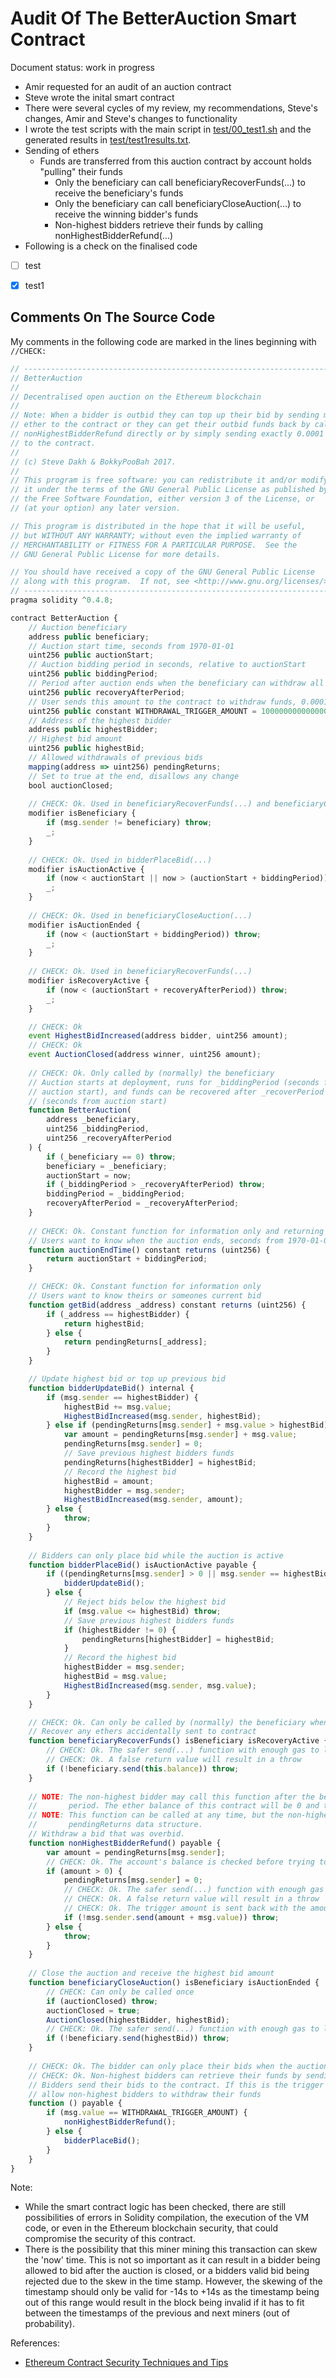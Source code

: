 # Audit Of The BetterAuction Smart Contract

Document status: work in progress

* Amir requested for an audit of an auction contract 
* Steve wrote the inital smart contract
* There were several cycles of my review, my recommendations, Steve's changes, Amir and Steve's changes to functionality
* I wrote the test scripts with the main script in [test/00_test1.sh](test/00_test1.sh) and the generated results in [test/test1results.txt](test/test1results.txt).
* Sending of ethers
  * Funds are transferred from this auction contract by account holds "pulling" their funds
    * Only the beneficiary can call beneficiaryRecoverFunds(...) to receive the beneficiary's funds
    * Only the beneficiary can call beneficiaryCloseAuction(...) to receive the winning bidder's funds
    * Non-highest bidders retrieve their funds by calling nonHighestBidderRefund(...)
* Following is a check on the finalised code
* [ ] test
* [x] test1


## Comments On The Source Code

My comments in the following code are marked in the lines beginning with `//CHECK: `

```javascript
// ------------------------------------------------------------------------
// BetterAuction
//
// Decentralised open auction on the Ethereum blockchain
//
// Note: When a bidder is outbid they can top up their bid by sending more
// ether to the contract or they can get their outbid funds back by calling 
// nonHighestBidderRefund directly or by simply sending exactly 0.0001 ETH  
// to the contract.
//
// (c) Steve Dakh & BokkyPooBah 2017.
//
// This program is free software: you can redistribute it and/or modify
// it under the terms of the GNU General Public License as published by
// the Free Software Foundation, either version 3 of the License, or
// (at your option) any later version.

// This program is distributed in the hope that it will be useful,
// but WITHOUT ANY WARRANTY; without even the implied warranty of
// MERCHANTABILITY or FITNESS FOR A PARTICULAR PURPOSE.  See the
// GNU General Public License for more details.

// You should have received a copy of the GNU General Public License
// along with this program.  If not, see <http://www.gnu.org/licenses/>.
// ------------------------------------------------------------------------
pragma solidity ^0.4.8;

contract BetterAuction {
    // Auction beneficiary
    address public beneficiary;
    // Auction start time, seconds from 1970-01-01
    uint256 public auctionStart;
    // Auction bidding period in seconds, relative to auctionStart
    uint256 public biddingPeriod;
    // Period after auction ends when the beneficiary can withdraw all funds, relative to auctionStart
    uint256 public recoveryAfterPeriod;
    // User sends this amount to the contract to withdraw funds, 0.0001 ETH
    uint256 public constant WITHDRAWAL_TRIGGER_AMOUNT = 100000000000000;
    // Address of the highest bidder
    address public highestBidder;
    // Highest bid amount
    uint256 public highestBid;
    // Allowed withdrawals of previous bids
    mapping(address => uint256) pendingReturns;
    // Set to true at the end, disallows any change
    bool auctionClosed;
 
    // CHECK: Ok. Used in beneficiaryRecoverFunds(...) and beneficiaryCloseAuction(...)
    modifier isBeneficiary {
        if (msg.sender != beneficiary) throw;
        _;
    }
 
    // CHECK: Ok. Used in bidderPlaceBid(...)
    modifier isAuctionActive {
        if (now < auctionStart || now > (auctionStart + biddingPeriod)) throw;
        _;
    }
 
    // CHECK: Ok. Used in beneficiaryCloseAuction(...)
    modifier isAuctionEnded {
        if (now < (auctionStart + biddingPeriod)) throw;
        _;
    }
 
    // CHECK: Ok. Used in beneficiaryRecoverFunds(...)
    modifier isRecoveryActive {
        if (now < (auctionStart + recoveryAfterPeriod)) throw;
        _;
    }

    // CHECK: Ok
    event HighestBidIncreased(address bidder, uint256 amount);
    // CHECK: Ok
    event AuctionClosed(address winner, uint256 amount);
    
    // CHECK: Ok. Only called by (normally) the beneficiary
    // Auction starts at deployment, runs for _biddingPeriod (seconds from 
    // auction start), and funds can be recovered after _recoverPeriod 
    // (seconds from auction start)
    function BetterAuction(
        address _beneficiary,
        uint256 _biddingPeriod,
        uint256 _recoveryAfterPeriod
    ) {
        if (_beneficiary == 0) throw;
        beneficiary = _beneficiary;
        auctionStart = now;
        if (_biddingPeriod > _recoveryAfterPeriod) throw;
        biddingPeriod = _biddingPeriod;
        recoveryAfterPeriod = _recoveryAfterPeriod;
    }
 
    // CHECK: Ok. Constant function for information only and returning variables set by (normally) the beneficiary
    // Users want to know when the auction ends, seconds from 1970-01-01
    function auctionEndTime() constant returns (uint256) {
        return auctionStart + biddingPeriod;
    }

    // CHECK: Ok. Constant function for information only
    // Users want to know theirs or someones current bid
    function getBid(address _address) constant returns (uint256) {
        if (_address == highestBidder) {
            return highestBid;
        } else {
            return pendingReturns[_address];
        }
    }

    // Update highest bid or top up previous bid
    function bidderUpdateBid() internal {
        if (msg.sender == highestBidder) {
            highestBid += msg.value;
            HighestBidIncreased(msg.sender, highestBid);
        } else if (pendingReturns[msg.sender] + msg.value > highestBid) {
            var amount = pendingReturns[msg.sender] + msg.value;
            pendingReturns[msg.sender] = 0;
            // Save previous highest bidders funds
            pendingReturns[highestBidder] = highestBid;
            // Record the highest bid
            highestBid = amount;
            highestBidder = msg.sender;
            HighestBidIncreased(msg.sender, amount);
        } else {
            throw;
        }
    }
 
    // Bidders can only place bid while the auction is active 
    function bidderPlaceBid() isAuctionActive payable {
        if ((pendingReturns[msg.sender] > 0 || msg.sender == highestBidder) && msg.value > 0) {
            bidderUpdateBid();
        } else {
            // Reject bids below the highest bid
            if (msg.value <= highestBid) throw;
            // Save previous highest bidders funds
            if (highestBidder != 0) {
                pendingReturns[highestBidder] = highestBid;
            }
            // Record the highest bid
            highestBidder = msg.sender;
            highestBid = msg.value;
            HighestBidIncreased(msg.sender, msg.value);
        }
    }

    // CHECK: Ok. Can only be called by (normally) the beneficiary when recovery is active
    // Recover any ethers accidentally sent to contract
    function beneficiaryRecoverFunds() isBeneficiary isRecoveryActive {
        // CHECK: Ok. The safer send(...) function with enough gas to log an event is used instead of call.value()() 
        // CHECK: Ok. A false return value will result in a throw
        if (!beneficiary.send(this.balance)) throw;
    }
 
    // NOTE: The non-highest bidder may call this function after the beneficiary has recovered the funds in the recovery
    //       period. The ether balance of this contract will be 0 and the send(...) will fail.
    // NOTE: This function can be called at any time, but the non-highest bidder needs to already be stored in the 
    //       pendingReturns data structure.
    // Withdraw a bid that was overbid.
    function nonHighestBidderRefund() payable {
        var amount = pendingReturns[msg.sender];
        // CHECK: Ok. The account's balance is checked before trying to send back the refund
        if (amount > 0) {
            pendingReturns[msg.sender] = 0;
            // CHECK: Ok. The safer send(...) function with enough gas to log an event is used instead of call.value()()
            // CHECK: Ok. A false return value will result in a throw
            // CHECK: Ok. The trigger amount is sent back with the amounts contributed
            if (!msg.sender.send(amount + msg.value)) throw;
        } else {
            throw;
        }
    }
 
    // Close the auction and receive the highest bid amount
    function beneficiaryCloseAuction() isBeneficiary isAuctionEnded {
        // CHECK: Can only be called once
        if (auctionClosed) throw;
        auctionClosed = true;
        AuctionClosed(highestBidder, highestBid);
        // CHECK: Ok. The safer send(...) function with enough gas to log an event is used instead of call.value()()
        if (!beneficiary.send(highestBid)) throw;
    }
 
    // CHECK: Ok. The bidder can only place their bids when the auction is active.
    // CHECK: Ok. Non-highest bidders can retrieve their funds by sending the trigger amount
    // Bidders send their bids to the contract. If this is the trigger amount
    // allow non-highest bidders to withdraw their funds
    function () payable {
        if (msg.value == WITHDRAWAL_TRIGGER_AMOUNT) {
            nonHighestBidderRefund();
        } else {
            bidderPlaceBid();
        }
    }
}
```

Note:

* While the smart contract logic has been checked, there are still possibilities of errors in Solidity compilation, the execution of the VM code, or even in the Ethereum blockchain security, that could compromise the security of this contract.
* There is the possibility that this miner mining this transaction can skew the 'now' time. This is not so important as it can result in a bidder being allowed to bid after the auction is closed, or a bidders valid bid being rejected due to the skew in the time stamp. However, the skewing of the timestamp should only be valid for -14s to +14s as the timestamp being out of this range would result in the block being invalid if it has to fit between the timestamps of the previous and next miners (out of probability).

References:

* [Ethereum Contract Security Techniques and Tips](https://github.com/ConsenSys/smart-contract-best-practices)